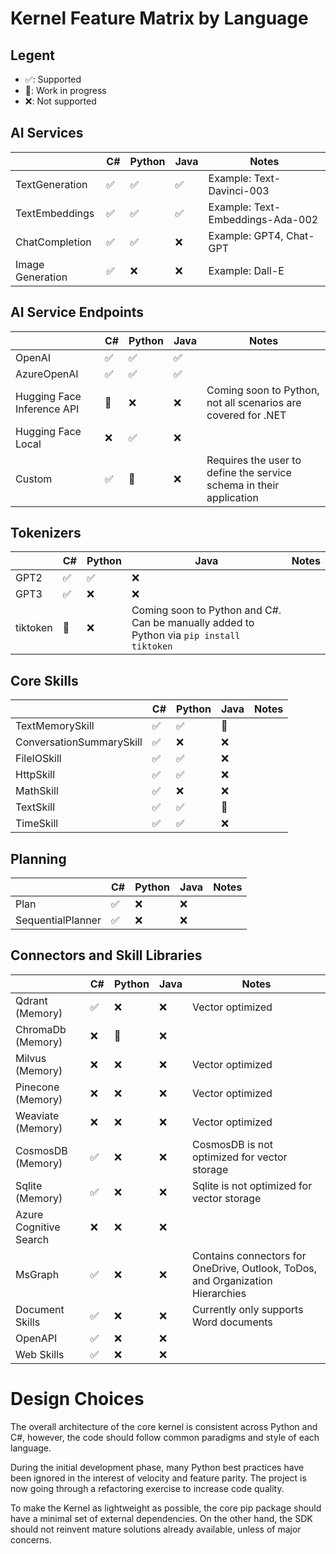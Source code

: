 # Kernel Feature Matrix by Language

## Legent

 - ✅: Supported
 - 🔄: Work in progress
 - ❌: Not supported

## AI Services
| | C# | Python | Java | Notes |
|---|---|---|---|---|
| TextGeneration                    | ✅ | ✅ | ✅ | Example: Text-Davinci-003 |
| TextEmbeddings                    | ✅ | ✅ | ✅ | Example: Text-Embeddings-Ada-002 |
| ChatCompletion                    | ✅ | ✅ | ❌ | Example: GPT4, Chat-GPT |
| Image Generation                  | ✅ | ❌ | ❌ | Example: Dall-E |

## AI Service Endpoints
| | C# | Python | Java| Notes |
|---|---|---|---|---|
| OpenAI                            | ✅ | ✅ | ✅ | |
| AzureOpenAI                       | ✅ | ✅ | ✅ | |
| Hugging Face Inference API        | 🔄 | ❌ | ❌ | Coming soon to Python, not all scenarios are covered for .NET |
| Hugging Face Local                | ❌ | ✅ | ❌ | |
| Custom                            | ✅ | 🔄 | ❌ | Requires the user to define the service schema in their application |

## Tokenizers
| | C# | Python | Java | Notes |
|---|---|---|---|---|
| GPT2                              | ✅ | ✅ | ❌ | |
| GPT3                              | ✅ | ❌ | ❌ | |
| tiktoken                          | 🔄 | ❌ | Coming soon to Python and C#. Can be manually added to Python via `pip install tiktoken` |

## Core Skills
| | C# | Python | Java | Notes |
|---|---|---|---|---|
| TextMemorySkill                   | ✅ | ✅ | 🔄 | |
| ConversationSummarySkill          | ✅ | ❌ | ❌ | |
| FileIOSkill                       | ✅ | ✅ | ❌ | |
| HttpSkill                         | ✅ | ✅ | ❌ | |
| MathSkill                         | ✅ | ❌ | ❌ | |
| TextSkill                         | ✅ | ✅ | 🔄 | |
| TimeSkill                         | ✅ | ✅ | ❌ | |

## Planning
| | C# | Python | Java | Notes |
|---|---|---|---|---|
| Plan | ✅ | ❌ | ❌ | |
| SequentialPlanner | ✅ | ❌ | ❌ | |

## Connectors and Skill Libraries
| | C# | Python | Java | Notes |
|---|---|---|---|---|
| Qdrant (Memory)                   | ✅ | ❌ | ❌ | Vector optimized |
| ChromaDb (Memory)                 | ❌ | 🔄 | ❌ | |
| Milvus (Memory)                   | ❌ | ❌ | ❌ | Vector optimized |
| Pinecone (Memory)                 | ❌ | ❌ | ❌ | Vector optimized |
| Weaviate (Memory)                 | ❌ | ❌ | ❌ | Vector optimized |
| CosmosDB (Memory)                 | ✅ | ❌ | ❌ | CosmosDB is not optimized for vector storage |
| Sqlite (Memory)                   | ✅ | ❌ | ❌ | Sqlite is not optimized for vector storage |
| Azure Cognitive Search            | ❌ | ❌ | ❌ | |
| MsGraph                           | ✅ | ❌ | ❌ | Contains connectors for OneDrive, Outlook, ToDos, and Organization Hierarchies |
| Document Skills                   | ✅ | ❌ | ❌ | Currently only supports Word documents |
| OpenAPI                           | ✅ | ❌ | ❌ | |
| Web Skills                        | ✅ | ❌ | ❌ | |

# Design Choices

The overall architecture of the core kernel is consistent across Python and C#,
however, the code should follow common paradigms and style of each language.

During the initial development phase, many Python best practices have been ignored
in the interest of velocity and feature parity. The project is now going through
a refactoring exercise to increase code quality.

To make the Kernel as lightweight as possible, the core pip package should have
a minimal set of external dependencies. On the other hand, the SDK should not
reinvent mature solutions already available, unless of major concerns.
